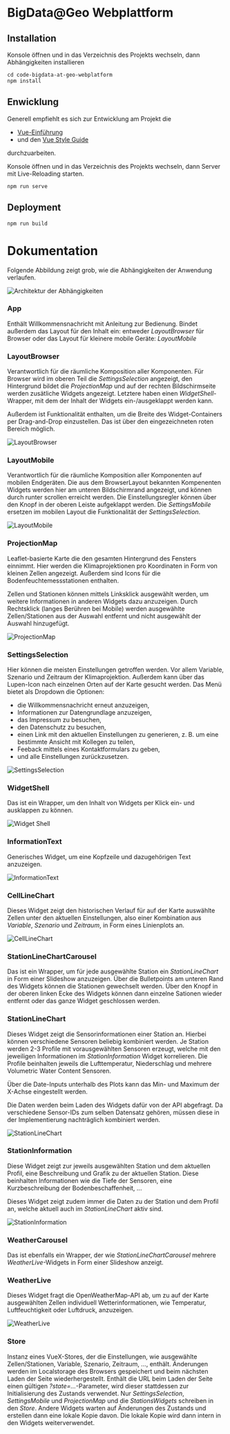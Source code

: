 # BigData@Geo Webplattform

## Installation

Konsole öffnen und in das Verzeichnis des Projekts wechseln, dann Abhängigkeiten installieren

```
cd code-bigdata-at-geo-webplatform
npm install
```

## Enwicklung

Generell empfiehlt es sich zur Entwicklung am Projekt die

- [Vue-Einführung](https://vuejs.org/v2/guide/)
- und den [Vue Style Guide](https://vuejs.org/v2/style-guide/)

durchzuarbeiten.

Konsole öffnen und in das Verzeichnis des Projekts wechseln, dann Server mit Live-Reloading starten.

```
npm run serve
```

## Deployment
```
npm run build
```

# Dokumentation

Folgende Abbildung zeigt grob, wie die Abhängigkeiten der Anwendung verlaufen.

![Architektur der Abhängigkeiten](docs/img/bdatgeo-architecture.png)

### App

Enthält Willkommensnachricht mit Anleitung zur Bedienung.
Bindet außerdem das Layout für den Inhalt ein: entweder *LayoutBrowser* für Browser oder das Layout für kleinere mobile Geräte: *LayoutMobile*


### LayoutBrowser

Verantwortlich für die räumliche Komposition aller Komponenten. 
Für Browser wird im oberen Teil die *SettingsSelection* angezeigt, 
den Hintergrund bildet die *ProjectionMap*
und auf der rechten Bildschirmseite werden zusätliche Widgets angezeigt.
Letztere haben einen *WidgetShell*-Wrapper, mit dem der Inhalt der Widgets ein-/ausgeklappt werden kann.

Außerdem ist Funktionalität enthalten, um die Breite des Widget-Containers per Drag-and-Drop einzustellen.
Das ist über den eingezeichneten roten Bereich möglich.

![LayoutBrowser](docs/img/layout-browser.png)



### LayoutMobile

Verantwortlich für die räumliche Komposition aller Komponenten auf mobilen Endgeräten. Die aus dem BrowserLayout bekannten Kompenenten Widgets werden hier am unteren Bildschirmrand angezeigt, und können durch runter scrollen erreicht werden. Die Einstellungsregler können über den Knopf in der oberen Leiste aufgeklappt werden. Die *SettingsMobile* ersetzen im mobilen Layout die Funktionalität der *SettingsSelection*.

![LayoutMobile](docs/img/layout-mobile.png)


### ProjectionMap

Leaflet-basierte Karte die den gesamten Hintergrund des Fensters einnimmt.
Hier werden die Klimaprojektionen pro Koordinaten in Form von kleinen Zellen angezeigt.
Außerdem sind Icons für die Bodenfeuchtemessstationen enthalten.

Zellen und Stationen können mittels Linksklick ausgewählt werden, um weitere Informationen in anderen Widgets dazu anzuzeigen.
Durch Rechtsklick (langes Berühren bei Mobile) werden ausgewählte Zellen/Stationen aus der Auswahl entfernt und nicht ausgewählt der Auswahl hinzugefügt.

![ProjectionMap](docs/img/projection-map.png)

### SettingsSelection

Hier können die meisten Einstellungen getroffen werden.
Vor allem Variable, Szenario und Zeitraum der Klimaprojektion.
Außerdem kann über das Lupen-Icon nach einzelnen Orten auf der Karte gesucht werden.
Das Menü bietet als Dropdown die Optionen:
- die Willkommensnachricht erneut anzuzeigen,
- Informationen zur Datengrundlage anzuzeigen,
- das Impressum zu besuchen,
- den Datenschutz zu besuchen,
- einen Link mit den aktuellen Einstellungen zu generieren, z. B. um eine bestimmte Ansicht mit Kollegen zu teilen,
- Feeback mittels eines Kontaktformulars zu geben,
- und alle Einstellungen zurückzusetzen.

![SettingsSelection](docs/img/settings-selection.png)

### WidgetShell

Das ist ein Wrapper, um den Inhalt von Widgets per Klick ein- und ausklappen zu können.

![Widget Shell](docs/img/widget-shell.png)

### InformationText

Generisches Widget, um eine Kopfzeile und dazugehörigen Text anzuzeigen.

![InformationText](docs/img/information-text.png)

### CellLineChart

Dieses Widget zeigt den historischen Verlauf für auf der Karte auswählte Zellen unter den aktuellen Einstellungen,
also einer Kombination aus *Variable*, *Szenario* und *Zeitraum*, in Form eines Linienplots an.

![CellLineChart](docs/img/cell-line-chart.png)

### StationLineChartCarousel

Das ist ein Wrapper, um für jede ausgewählte Station ein *StationLineChart* in Form einer Slideshow anzuzeigen.
Über die Bulletpoints am unteren Rand des Widgets können die Stationen gewechselt werden. Über den Knopf in der oberen linken Ecke des Widgets können dann einzelne Sationen wieder entfernt oder das ganze Widget geschlossen werden.

<!-- ![StationLineChartCarousel](docs/img/station-chart-carousel.png) -->

### StationLineChart

Dieses Widget zeigt die Sensorinformationen einer Station an. 
Hierbei können verschiedene Sensoren beliebig kombiniert werden.
Je Station werden 2-3 Profile mit vorausgewählten Sensoren erzeugt, welche mit den jeweiligen Informationen im *StationInformation* Widget korrelieren. Die Profile beinhalten jeweils die Lufttemperatur, Niederschlag und mehrere Volumetric Water Content Sensoren.

Über die Date-Inputs unterhalb des Plots kann das Min- und Maximum der X-Achse eingestellt werden.

Die Daten werden beim Laden des Widgets dafür von der API abgefragt. 
Da verschiedene Sensor-IDs zum selben Datensatz gehören, müssen diese in der Implementierung nachträglich kombiniert werden.

![StationLineChart](docs/img/station-chart.png)

### StationInformation

Diese Widget zeigt zur jeweils ausgewählten Station und dem aktuellen Profil, eine Beschreibung und Grafik zu der aktuellen Station. Diese beinhalten Informationen wie die Tiefe der Sensoren, eine Kurzbeschreibung der Bodenbeschaffenheit, ...

Dieses Widget zeigt zudem immer die Daten zu der Station und dem Profil an, welche aktuell auch im *StationLineChart* aktiv sind.

![StationInformation](docs/img/station-information.png)


### WeatherCarousel

Das ist ebenfalls ein Wrapper, der wie *StationLineChartCarousel* mehrere *WeatherLive*-Widgets in Form einer Slideshow anzeigt.

### WeatherLive

Dieses Widget fragt die OpenWeatherMap-API ab, um zu auf der Karte ausgewählten Zellen individuell Wetterinformationen,
wie Temperatur, Luftfeuchtigkeit oder Luftdruck, anzuzeigen.

![WeatherLive](docs/img/weather-live.png)

### Store

Instanz eines VueX-Stores, der die Einstellungen, wie ausgewählte Zellen/Stationen, Variable, Szenario, Zeitraum, ..., enthält.
Änderungen werden im Localstorage des Browsers gespeichert und beim nächsten Laden der Seite wiederhergestellt.
Enthält die URL beim Laden der Seite einen gültigen *?state=...*-Parameter, wird dieser stattdessen zur Initialisierung des Zustands verwendet.
Nur *SettingsSelection*, *SettingsMobile* und *ProjectionMap* und die *StationsWidgets* schreiben in den *Store*.
Andere Widgets warten auf Änderungen des Zustands und erstellen dann eine lokale Kopie davon.
Die lokale Kopie wird dann intern in den Widgets weiterverwendet.
